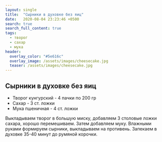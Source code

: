 ```yaml
---
layout: single
title:  "Сырники в духовке без яиц"
date:   2020-08-04 23:23:46 +0500
search: true
search_full_content: true
tags:
  - творог
  - сахар
  - мука
header:
  overlay_color: "#5e616c"
  overlay_image: /assets/images/cheesecake.jpg
  teaser: /assets/images/cheesecake.jpg
---
```


## Сырники в духовке без яиц

- Творог кунгурский - 4 пачки по 200 гр
- Сахар - 3 ст. ложки
- Мука пшеничная - 4 ст. ложки

Выкладываем творог в большую миску, добавляем 3 столовые ложки сахара, хорошо перемешиваем. Затем добавляем муку. 
Влажными руками формируем сырники, выкладываем на противень. Запекаем в духовке 35-40 минут до румяной корочки.
